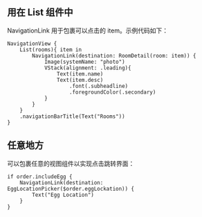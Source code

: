 ## 用在 List 组件中

NavigationLink 用于包裹可以点击的 item。示例代码如下：

```
NavigationView {
    List(rooms){ item in
        NavigationLink(destination: RoomDetail(room: item)) {
            Image(systemName: "photo")
            VStack(alignment: .leading){
                Text(item.name)
                Text(item.desc)
                    .font(.subheadline)
                    .foregroundColor(.secondary)
            }
        }
    }
    .navigationBarTitle(Text("Rooms"))
}
```

## 任意地方

可以包裹任意的视图组件以实现点击跳转界面：

```
if order.includeEgg {
    NavigationLink(destination: EggLocationPicker($order.eggLockation)) {
        Text("Egg Location")
    }
}
```
